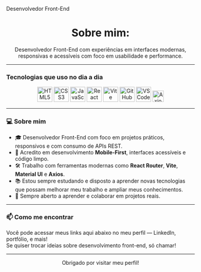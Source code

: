 <span> Desenvolvedor Front-End</span>

<h1 align="center">Sobre mim:</h1>

<p align="center">
  Desenvolvedor Front-End com experiências em interfaces modernas, responsivas e acessíveis com foco em usabilidade e performance.
</p>

---

###  Tecnologias que uso no dia a dia

<p align="center">
  <img src="https://cdn.jsdelivr.net/gh/devicons/devicon/icons/html5/html5-original.svg" height="40" alt="HTML5"/>
  <img src="https://cdn.jsdelivr.net/gh/devicons/devicon/icons/css3/css3-original.svg" height="40" alt="CSS3"/>
  <img src="https://cdn.jsdelivr.net/gh/devicons/devicon/icons/javascript/javascript-original.svg" height="40" alt="JavaScript"/>
  <img src="https://cdn.jsdelivr.net/gh/devicons/devicon/icons/react/react-original.svg" height="40" alt="React"/>
  <img src="https://cdn.jsdelivr.net/gh/devicons/devicon/icons/vite/vite-original.svg" height="40" alt="Vite"/>
  <img src="https://cdn.jsdelivr.net/gh/devicons/devicon/icons/github/github-original.svg" height="40" alt="GitHub"/>
  <img src="https://cdn.jsdelivr.net/gh/devicons/devicon/icons/vscode/vscode-original.svg" height="40" alt="VSCode"/>
  <img src="https://img.shields.io/badge/Axios-5A29E4?style=flat&logo=axios&logoColor=white" height="30" alt="Axios"/>
</p>

---

### 💻 Sobre mim

- 🎓 Desenvolvedor Front-End com foco em projetos práticos, responsivos e com consumo de APIs REST.
- 📱 Acredito em desenvolvimento **Mobile-First**, interfaces acessíveis e código limpo.
- 🛠️ Trabalho com ferramentas modernas como **React Router**, **Vite**, **Material UI** e **Axios**.
- 📚 Estou sempre estudando e disposto a aprender novas tecnologias que possam melhorar meu trabalho e ampliar meus conhecimentos.
- 🤝 Sempre aberto a aprender e colaborar em projetos reais.

---

### 📫 Como me encontrar
Você pode acessar meus links aqui abaixo no meu perfil — LinkedIn, portfólio, e mais!  
Se quiser trocar ideias sobre desenvolvimento front-end, só chamar! 

---

<p align="center"> Obrigado por visitar meu perfil! </p>

